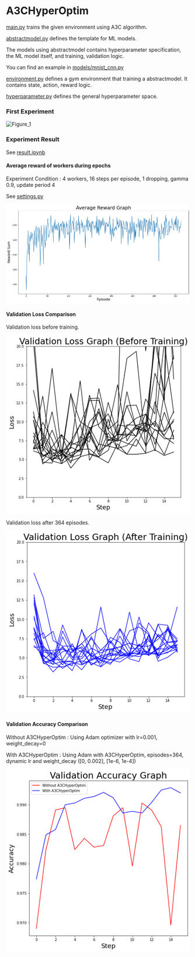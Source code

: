 # A3CHyperOptim

[main.py](main.py) trains the given environment using A3C algorithm.

[abstractmodel.py](abstractmodel.py) defines the template for ML models.

The models using abstractmodel contains hyperparameter specification, the ML model itself, and training, validation logic.

You can find an example in [models/mnist_cnn.py](models/mnist_cnn.py)

[environment.py](environment.py) defines a gym environment that training a abstractmodel. It contains state, action, reward logic.

[hyperparameter.py](hyperparameter.py) defines the general hyperparameter space.

### First Experiment

![Figure_1](https://user-images.githubusercontent.com/53331577/144956770-21884871-0c8e-4cfa-9b28-8ed7c88ffa14.png)

### Experiment Result

See [result.ipynb](result.ipynb)

#### Average reward of workers during epochs

Experiment Condition : 4 workers, 16 steps per episode, 1 dropping, gamma 0.9, update period 4

See [settings.py](settings.py)

![Figure_2](images/average_reward.png)

#### Validation Loss Comparison

Validation loss before training.

![Figure_3](images/val_before.png)

Validation loss after 364 episodes.

![Figure_4](images/val_after.png)

#### Validation Accuracy Comparison

Without A3CHyperOptim : Using Adam optimizer with lr=0.001, weight_decay=0

With A3CHyperOptim : Using Adam with A3CHyperOptim, episodes=364, dynamic lr and weight_decay ([0, 0.002], [1e-6, 1e-4])

![Figure_5](images/val_acc.png)
